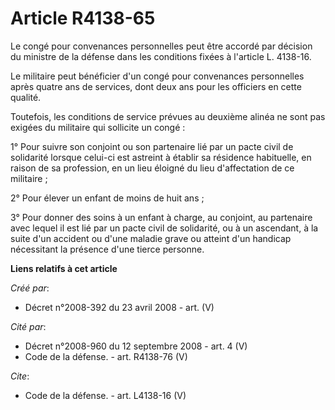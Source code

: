 # Article R4138-65

Le congé pour convenances personnelles peut être accordé par décision du ministre de la défense dans les conditions fixées à
l'article L. 4138-16. 

Le militaire peut bénéficier d'un congé pour convenances personnelles après quatre ans de services, dont deux ans pour les
officiers en cette qualité. 

Toutefois, les conditions de service prévues au deuxième alinéa ne sont pas exigées du militaire qui sollicite un congé : 

1° Pour suivre son conjoint ou son partenaire lié par un pacte civil de solidarité lorsque celui-ci est astreint à établir sa
résidence habituelle, en raison de sa profession, en un lieu éloigné du lieu d'affectation de ce militaire ; 

2° Pour élever un enfant de moins de huit ans ; 

3° Pour donner des soins à un enfant à charge, au conjoint, au partenaire avec lequel il est lié par un pacte civil de
solidarité, ou à un ascendant, à la suite d'un accident ou d'une maladie grave ou atteint d'un handicap nécessitant la
présence d'une tierce personne.

**Liens relatifs à cet article**

_Créé par_:

  - Décret n°2008-392 du 23 avril 2008 - art. (V)

_Cité par_:

  - Décret n°2008-960 du 12 septembre 2008 - art. 4 (V)
  - Code de la défense. - art. R4138-76 (V)

_Cite_:

  - Code de la défense. - art. L4138-16 (V)
